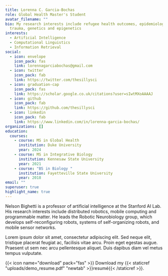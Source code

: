 ```yaml
---
title: Lorenna C. Garcia-Bochas
role: Global Health Master's Student
avatar_filename: ""
bio: My research interests include refugee health outcomes, epidemiology, war
  trauma, genetics and epigenetics
interests:
  - Artificial Intelligence
  - Computational Linguistics
  - Information Retrieval
social:
  - icon: envelope
    icon_pack: fas
    link: lorennagarciabochas@gmail.com
  - icon: twitter
    icon_pack: fab
    link: https://twitter.com/thesillysci
  - icon: graduation-cap
    icon_pack: fas
    link: https://scholar.google.co.uk/citations?user=sIwtMXoAAAAJ
  - icon: github
    icon_pack: fab
    link: https://github.com/thesillysci
  - icon: linkedin
    icon_pack: fab
    link: https://www.linkedin.com/in/lorenna-garcia-bochas/
organizations: []
education:
  courses:
    - course: MS in Global Health
      institution: Duke University
      year: 2024
    - course: MS in Integrative Biology
      institution: Kennesaw State University
      year: 2021
    - course: "BS in Biology "
      institution: Fayetteville State University
      year: 2018
email: ""
superuser: true
highlight_name: true
---
```


Nelson Bighetti is a professor of artificial intelligence at the Stanford AI Lab. His research interests include distributed robotics, mobile computing and programmable matter. He leads the Robotic Neurobiology group, which develops self-reconfiguring robots, systems of self-organizing robots, and mobile sensor networks.

Lorem ipsum dolor sit amet, consectetur adipiscing elit. Sed neque elit, tristique placerat feugiat ac, facilisis vitae arcu. Proin eget egestas augue. Praesent ut sem nec arcu pellentesque aliquet. Duis dapibus diam vel metus tempus vulputate.

{{< icon name="download" pack="fas" >}} Download my {{< staticref "uploads/demo_resume.pdf" "newtab" >}}resumé{{< /staticref >}}.
